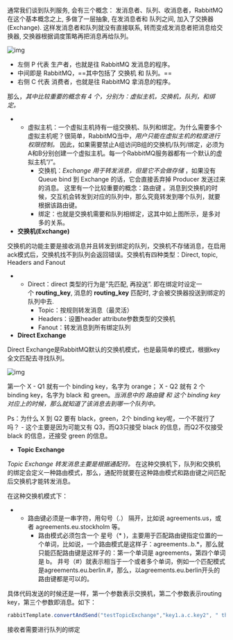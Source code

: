 通常我们谈到队列服务, 会有三个概念： 发消息者、队列、收消息者，RabbitMQ 在这个基本概念之上, 多做了一层抽象, 在发消息者和 队列之间, 加入了交换器 (Exchange). 这样发消息者和队列就没有直接联系, 转而变成发消息者把消息给交换器, 交换器根据调度策略再把消息再给队列。

![img](https://netfilx.github.io/spring-boot/8.springboot-rabbitmq/1.png)

- 左侧 P 代表 生产者，也就是往 RabbitMQ 发消息的程序。
- 中间即是 RabbitMQ，==其中包括了 交换机 和 队列。==
- 右侧 C 代表 消费者，也就是往 RabbitMQ 拿消息的程序。

那么，_其中比较重要的概念有 4 个，分别为：虚拟主机，交换机，队列，和绑定。_

- - 虚拟主机：一个虚拟主机持有一组交换机、队列和绑定。为什么需要多个虚拟主机呢？很简单，RabbitMQ当中，_用户只能在虚拟主机的粒度进行权限控制。_ 因此，如果需要禁止A组访问B组的交换机/队列/绑定，必须为A和B分别创建一个虚拟主机。每一个RabbitMQ服务器都有一个默认的虚拟主机“/”。
    - 交换机：_Exchange 用于转发消息，但是它不会做存储_ ，如果没有 Queue bind 到 Exchange 的话，它会直接丢弃掉 Producer 发送过来的消息。 这里有一个比较重要的概念：路由键 。消息到交换机的时候，交互机会转发到对应的队列中，那么究竟转发到哪个队列，就要根据该路由键。
    - 绑定：也就是交换机需要和队列相绑定，这其中如上图所示，是多对多的关系。
- **交换机(Exchange)**

交换机的功能主要是接收消息并且转发到绑定的队列，交换机不存储消息，在启用ack模式后，交换机找不到队列会返回错误。交换机有四种类型：Direct, topic, Headers and Fanout

- - Direct：direct 类型的行为是”先匹配, 再投送”. 即在绑定时设定一个 **routing_key**, 消息的 **routing_key** 匹配时, 才会被交换器投送到绑定的队列中去.
    - Topic：按规则转发消息（最灵活）
    - Headers：设置header attribute参数类型的交换机
    - Fanout：转发消息到所有绑定队列
- **Direct Exchange**

Direct Exchange是RabbitMQ默认的交换机模式，也是最简单的模式，根据key全文匹配去寻找队列。

![img](https://netfilx.github.io/spring-boot/8.springboot-rabbitmq/2.png)

第一个 X - Q1 就有一个 binding key，名字为 orange； X - Q2 就有 2 个 binding key，名字为 black 和 green。_当消息中的 路由键 和 这个 binding key 对应上的时候，那么就知道了该消息去到哪一个队列中。_

Ps：为什么 X 到 Q2 要有 black，green，2个 binding key呢，一个不就行了吗？ - 这个主要是因为可能又有 Q3，而Q3只接受 black 的信息，而Q2不仅接受black 的信息，还接受 green 的信息。

- **Topic Exchange**

_Topic Exchange 转发消息主要是根据通配符。_ 在这种交换机下，队列和交换机的绑定会定义一种路由模式，那么，通配符就要在这种路由模式和路由键之间匹配后交换机才能转发消息。

在这种交换机模式下：

- - 路由键必须是一串字符，用句号（.） 隔开，比如说 agreements.us，或者 agreements.eu.stockholm 等。
    - 路由模式必须包含一个 星号（* )，主要用于匹配路由键指定位置的一个单词，比如说，一个路由模式是这样子：agreements..b.*，那么就只能匹配路由键是这样子的：第一个单词是 agreements，第四个单词是 b。 井号（#）就表示相当于一个或者多个单词，例如一个匹配模式是agreements.eu.berlin.#，那么，以agreements.eu.berlin开头的路由键都是可以的。

具体代码发送的时候还是一样，第一个参数表示交换机，第二个参数表示routing key，第三个参数即消息。如下：

```Java
rabbitTemplate.convertAndSend("testTopicExchange","key1.a.c.key2", " this is  RabbitMQ!");
```

接收者需要进行队列的绑定